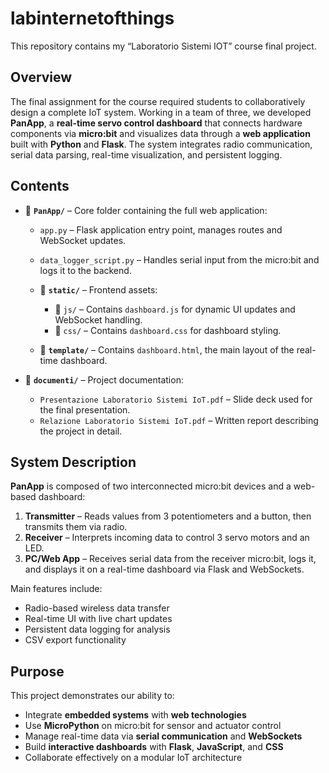 # labinternetofthings

This repository contains my “Laboratorio Sistemi IOT” course final project.

## Overview

The final assignment for the course required students to collaboratively design a complete IoT system. Working in a team of three, we developed **PanApp**, a **real-time servo control dashboard** that connects hardware components via **micro\:bit** and visualizes data through a **web application** built with **Python** and **Flask**. The system integrates radio communication, serial data parsing, real-time visualization, and persistent logging.

## Contents

* 📁 **`PanApp/`** – Core folder containing the full web application:

  * `app.py` – Flask application entry point, manages routes and WebSocket updates.

  * `data_logger_script.py` – Handles serial input from the micro\:bit and logs it to the backend.

  * 📁 **`static/`** – Frontend assets:

    * 📁 `js/` – Contains `dashboard.js` for dynamic UI updates and WebSocket handling.
    * 📁 `css/` – Contains `dashboard.css` for dashboard styling.

  * 📁 **`template/`** – Contains `dashboard.html`, the main layout of the real-time dashboard.

* 📁 **`documenti/`** – Project documentation:

  * `Presentazione Laboratorio Sistemi IoT.pdf` – Slide deck used for the final presentation.
  * `Relazione Laboratorio Sistemi IoT.pdf` – Written report describing the project in detail.

## System Description

**PanApp** is composed of two interconnected micro\:bit devices and a web-based dashboard:

1. **Transmitter** – Reads values from 3 potentiometers and a button, then transmits them via radio.
2. **Receiver** – Interprets incoming data to control 3 servo motors and an LED.
3. **PC/Web App** – Receives serial data from the receiver micro\:bit, logs it, and displays it on a real-time dashboard via Flask and WebSockets.

Main features include:

* Radio-based wireless data transfer
* Real-time UI with live chart updates
* Persistent data logging for analysis
* CSV export functionality

## Purpose

This project demonstrates our ability to:

* Integrate **embedded systems** with **web technologies**
* Use **MicroPython** on micro\:bit for sensor and actuator control
* Manage real-time data via **serial communication** and **WebSockets**
* Build **interactive dashboards** with **Flask**, **JavaScript**, and **CSS**
* Collaborate effectively on a modular IoT architecture
